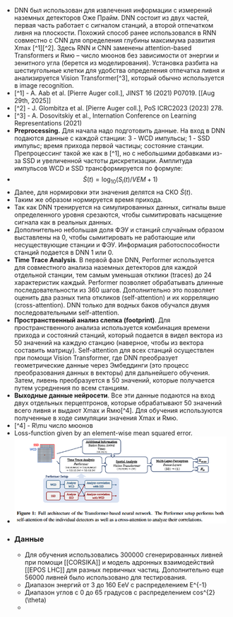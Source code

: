 - DNN был использован для извлечения информации с измерений наземных детекторов Оже Прайм. DNN состоит из двух частей, первая часть работает с сигналом станций, а второй отпечатком ливня на плоскости. Похожий способ ранее использовался в RNN совместно с CNN для определения глубины
  максимума развития Xmax [^1][^2].
  Здесь RNN и CNN заменены attention-based Transformers и Rмю – число мюонов без зависимости от энергии и зенитного угла (берется из моделирования). Установка разбита на шестиугольные клетки для удобства определения отпечатка ливня и анализируется Vision Transformer[^3],
  который обычно используется в image recognition.
- [^1] - A. Aab et al. [Pierre Auger coll.], JINST 16 (2021) P07019. [[Aug 29th, 2025]]
- [^2] - J. Glombitza et al. [Pierre Auger coll.], PoS ICRC2023 (2023) 278.
- [^3] - A. Dosovitskiy et al., Internation Conference on Learning Representations (2021)
- **Preprocessing.** Для  начала надо подготовить данные. На вход в DNN подаются данные с каждой станции: 3 - WCD импульсы; 1 - SSD импульс; время прихода первой частицы; состояние станции. Препроцессинг такой же как в [^1], но с небольшими добавками из-за SSD и увеличенной частоты дискретизации. Амплитуда импульсов WCD и SSD трансформируется по формуле:
- $$\tilde S(t) = \log_{10}(S_i(t)/VEM + 1)$$
- Далее, для нормировки эти значения делятся на СКО $\tilde S(t)$.
- Таким же образом нормируется время прихода.
- Так как DNN тренируется на симулированных данных, сигналы выше определенного уровня срезаются, чтобы сымитировать насыщение сигнала как в реальных данных.
- Дополнительно небольшая доля ФЭУ и станций случайным образом выставлены на 0, чтобы сымитировать не работающие или несуществующие станции и ФЭУ. Информация работоспособности станций подается в DNN 1 или 0.
- **Time Trace Analysis**. В первой фазе DNN, Performer используется для совместного анализа наземных детекторов для каждой отдельной станции, тем самым уменьшая отклики (traces) до 24 характеристик каждый. Performer позволяет обрабатывать длинные последовательности из 360 шагов. Дополнительно это позволяет оценить два разных типа откликов (self-attention) и их корреляцию (cross-attention). DNN только для водных баков обучался двумя последовательными self-attention.
- **Пространственный анализ слепка (footprint)**. Для пространственного анализа используется комбинация времени прихода и состояний станций, который подается в видел вектора из 50 значений на каждую станцию (наверное, чтобы из вектора составить матрицу). Self-attention для всех станций осуществлен при помощи Vision Transformer, где DNN преобразует геометрические данные через Эмбеддинги (это процесс преобразования данных в векторы) для дальнейшего обучения. Затем, ливень преобразуется в 50 значений, которые получается путем усреднения по всем станциям.
- **Выходные данные нейросети**. Все эти данные подаются на вход двух отдельных перцептронов, которые обрабатывают 50 значений всего ливня и выдают Xmax и Rмю[^4]. Для обучения используются полученные в ходе симуляции значения Xmax и Rмю.
- [^4] - R\mu число мюонов
- Loss-function given by an element-wise mean squared error.
- ![image.png](../assets/image_1756185868693_0.png)
- ### Данные
	- Для обучения использовались 300000 сгенерированных ливней при помощи [[CORSIKA]] и модель адронных взаимодействий [[EPOS LHC]]  для разных первичных частиц. Дополнительно еще 56000 ливней было использовано для тестирования.
	- Диапазон энергий от 3 до 160 EeV с распределением E^{-1}
	- Диапазон углов с 0 до 65 градусов с распределением cos^{2}(\theta)
	-